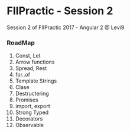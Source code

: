 # FIIPractic - Session 2
Session 2 of FIIPractic 2017 - Angular 2 @ Levi9


### RoadMap
1) Const, Let
2) Arrow functions
3) Spread, Rest
4) for..of
5) Template Strings
6) Clase
7) Destructering
8) Promises
9) import, export
10) Strong Typed
11) Decorators
12) Observable
